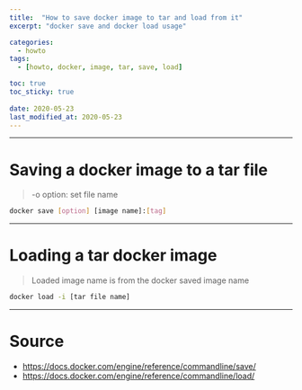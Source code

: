 ```yaml
---
title:  "How to save docker image to tar and load from it"
excerpt: "docker save and docker load usage"

categories:
  - howto
tags:
  - [howto, docker, image, tar, save, load]

toc: true
toc_sticky: true
 
date: 2020-05-23
last_modified_at: 2020-05-23
---
```


---

# Saving a docker image to a tar file

> -o option: set file name

```bash
docker save [option] [image name]:[tag]
```

---

# Loading a tar docker image

> Loaded image name is from the docker saved image name

```bash
docker load -i [tar file name]
```

---

# Source
- https://docs.docker.com/engine/reference/commandline/save/
- https://docs.docker.com/engine/reference/commandline/load/